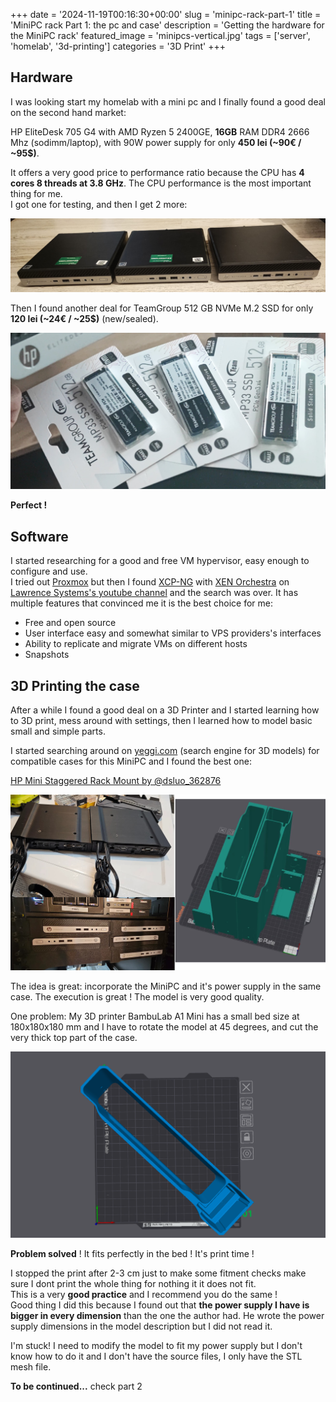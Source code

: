 +++
date = '2024-11-19T00:16:30+00:00'
slug = 'minipc-rack-part-1'
title = 'MiniPC rack Part 1: the pc and case'
description = 'Getting the hardware for the MiniPC rack'
featured_image = 'minipcs-vertical.jpg'
tags = ['server', 'homelab', '3d-printing']
categories = '3D Print'
+++

## Hardware

I was looking start my homelab with a mini pc and I finally found a good deal on the second hand market:

HP EliteDesk 705 G4 with AMD Ryzen 5 2400GE, **16GB** RAM DDR4 2666 Mhz (sodimm/laptop), with 90W power supply for only **450 lei (~90€ / ~95$)**.

It offers a very good price to performance ratio because the CPU has **4 cores 8 threads at 3.8 GHz**. The CPU performance is the most important thing for me.
<br>I got one for testing, and then I get 2 more:

![minipcs](minipcs-horizontal.jpg)

Then I found another deal for TeamGroup 512 GB NVMe M.2 SSD for only **120 lei (~24€ / ~25$)** (new/sealed).

![ssd image](ssds.jpeg)

**Perfect !**

## Software

I started researching for a good and free VM hypervisor, easy enough to configure and use.
<br/>I tried out [Proxmox](https://www.proxmox.com/) but then I found [XCP-NG](https://xcp-ng.org/) with [XEN Orchestra](https://xen-orchestra.com/) on [Lawrence Systems's youtube channel](https://youtube.com/playlist?list=PLjGQNuuUzvmsrt8VrocFvN2DaZlwk8sgz&si=p8WJCt4I9TRDOrgO) and the search was over. It has multiple features that convinced me it is the best choice for me:

- Free and open source
- User interface easy and somewhat similar to VPS providers's interfaces
- Ability to replicate and migrate VMs on different hosts
- Snapshots

## 3D Printing the case

After a while I found a good deal on a 3D Printer and I started learning how to 3D print, mess around with settings, then I learned how to model basic small and simple parts.

I started searching around on [yeggi.com](https://www.yeggi.com/) (search engine for 3D models) for compatible cases for this MiniPC and I found the best one:

[HP Mini Staggered Rack Mount by @dsluo_362876](https://www.printables.com/model/827617-hp-mini-staggered-rack-mount)

![minipc case model image](minipc-case-model.jpg)

The idea is great: incorporate the MiniPC and it's power supply in the same case. The execution is great ! The model is very good quality.

One problem: My 3D printer BambuLab A1 Mini has a small bed size at 180x180x180 mm and I have to rotate the model at 45 degrees, and cut the very thick top part of the case.

![model too big](model-too-big.png)

**Problem solved** ! It fits perfectly in the bed ! It's print time !

I stopped the print after 2-3 cm just to make some fitment checks make sure I dont print the whole thing for nothing it it does not fit.
<br/>This is a very **good practice** and I recommend you do the same !
<br/>Good thing I did this because I found out that **the power supply I have is bigger in every dimension** than the one the author had. He wrote the power supply dimensions in the model description but I did not read it.

I'm stuck! I need to modify the model to fit my power supply but I don't know how to do it and I don't have the source files, I only have the STL mesh file.

**To be continued...** check part 2
